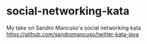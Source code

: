 # social-networking-kata
My take on Sandro Mancuso's social networking kata https://github.com/sandromancuso/twitter-kata-java
